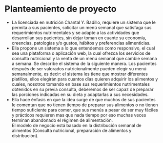 # Planteamiento de proyecto

* La licenciada en nutrición Chantal Y. Badillo, requiere un sistema que le permita a sus pacientes, solicitar un menú semanal que satisfaga sus requerimientos nutrimentales y se adapte a las actividades que desarrollan sus pacientes, sin dejar toman en cuante su economía, creencias, patologías y/o gustos, hábitos y preferencias alimenticias.  
* Ella propone un sistema a lo que entendemos como responsivo, el cual sea una plataforma o aplicación web, la cual ofrezca los servicios de consulta nutricional y la venta de un menú semanal que cambie semana a semana. Se describe el sistema de la siguiente manera. Los pacientes después de ser valorados nutricionalmente pueden elegir su menú semanalmente, es decir: el sistema les tiene que mostrar diferentes platillos, ellos elegirán para cuantos días quieren adquirir los alimentos y cuales, nosotros tomando en base sus requerimientos nutrimentales obtenidos en su previa consulta, deberemos de ser capaz de preparar las porciones indicadas en su dieta y adaptarlas a sus necesidades.  
* Ella hace énfasis en que la idea surge de que muchos de sus pacientes le comentan que no tienen tiempo de preparar sus alimentos o no tienen tiempo suficiente para comer, que sus menús a pesar de ser muy fáciles y prácticos requieren mas que nada tiempo por eso muchas veces terminan abandonado el régimen de alimentación.  
El modelo de negocio está basado en la distribución semanal de alimentos (Consulta nutricional, preparación de alimentos y distribución).
